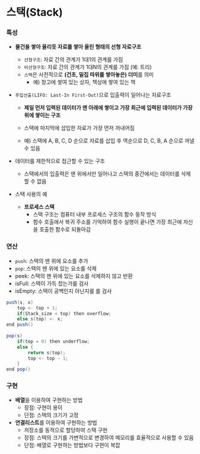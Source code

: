 # 스택(Stack)

### 특성

- **물건을 쌓아 올리듯 자료를 쌓아 올린 형태의 선형 자료구조**
  - `선형구조`: 자료 간의 관계가 1대1의 관계를 가짐
  - `비선형구조`: 자료 간의 관계가 1대N의 관계를 가짐 (예: 트리)    
  - `스택`은 사전적으로 **(건초, 밀집 따위를 쌓아놓은) 더미**를 의미
    - 예) 창고에 쌓여 있는 상자, 책상에 쌓여 있는 책	   

- `후입선출(LIFO: Last-In First-Out)`으로 입출력이 일어나는 자료구조

  - **제일 먼저 입력된 데이터가 맨 아래에 쌓이고 가장 최근에 입력된 데이터가 가장 위에 쌓이는 구조**

  - 스택에 마지막에 삽입한 자료가 가장 먼저 꺼내어짐

  - 예) 스택에 A, B, C, D 순으로 자료를 삽입 후 역순으로 D, C, B, A 순으로 꺼낼 수 있음


- 데이터를 제한적으로 접근할 수 있는 구조
  - 스택에서의 입출력은 맨 위에서만 일어나고 스택의 중간에서는 데이터를 삭제할 수 없음

- 스택 사용의 예
  - **프로세스 스택**
    - 스택 구조는 컴퓨터 내부 프로세스 구조의 함수 동작 방식
    - 함수 호출에서 복귀 주소를 기억하여 함수 실행이 끝나면 가장 최근에 자신을 호출한 함수로 되돌아감



### 연산

- `push`: 스택의 맨 위에 요소를 추가
- `pop`: 스택의 맨 위에 있는 요소를 삭제
- peek: 스택의 맨 위에 있는 요소를 삭제하지 않고 반환
- isFull: 스택이 가득 찼는가를 검사
- isEmpty: 스택이 공백인지 아닌지를 를 검사

```java
push(s, x)
    top <- top + 1;
	if(Stack_size < top) then overflow;
	else s(top) <- x;
end push()
    
pop(s)
    if(top = 0) then underflow;
	else {
      	return s(top);
        top <- top - 1;
    }
end pop()
```



### 구현

- **배열**을 이용하여 구현하는 방법
  - 장점: 구현이 용이
  - 단점: 스택의 크기가 고정
- **연결리스트**를 이용하여 구현하는 방법
  - 저장소를 동적으로 할당하여 스택 구현
  - 장점: 스택의 크기를 가변적으로 변경하여 메모리를 효율적으로 사용할 수 있음
  - 단점: 배열로 구현하는 방법보다 구현이 복잡